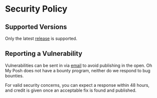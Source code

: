 # Security Policy

## Supported Versions

Only the latest [release][releases] is supported.

## Reporting a Vulnerability

Vulnerabilities can be sent in via [email][email] to avoid publishing in the open.
Oh My Posh does not have a bounty program, neither do we respond to bug bounties.

For valid security concerns, you can expect a response within 48 hours,
and credit is given once an acceptable fix is found and published.

[releases]: https://github.com/JanDeDobbeleer/oh-my-posh/releases
[email]: mailto:security@ohmyposh.dev
